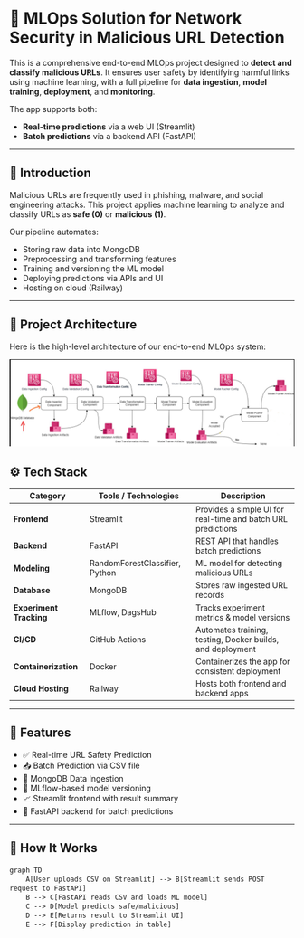 # 🔐 MLOps Solution for Network Security in Malicious URL Detection

This is a comprehensive end-to-end MLOps project designed to **detect and classify malicious URLs**. It ensures user safety by identifying harmful links using machine learning, with a full pipeline for **data ingestion**, **model training**, **deployment**, and **monitoring**. 

The app supports both:
- **Real-time predictions** via a web UI (Streamlit)
- **Batch predictions** via a backend API (FastAPI)

---

## 📌 Introduction

Malicious URLs are frequently used in phishing, malware, and social engineering attacks. This project applies machine learning to analyze and classify URLs as **safe (0)** or **malicious (1)**.

Our pipeline automates:
- Storing raw data into MongoDB
- Preprocessing and transforming features
- Training and versioning the ML model
- Deploying predictions via APIs and UI
- Hosting on cloud (Railway)

---
## 🧬 Project Architecture

Here is the high-level architecture of our end-to-end MLOps system:

![Project Architecture](assets/architecture.png)

## ⚙️ Tech Stack

| **Category**                  | **Tools / Technologies**                      | **Description**                                                                 |
|------------------------------|-----------------------------------------------|---------------------------------------------------------------------------------|
| **Frontend**                 | Streamlit                                     | Provides a simple UI for real-time and batch URL predictions                    |
| **Backend**                  | FastAPI                                       | REST API that handles batch predictions                                         |
| **Modeling**                 | RandomForestClassifier, Python                | ML model for detecting malicious URLs                                           |
| **Database**                 | MongoDB                                       | Stores raw ingested URL records                                                 |
| **Experiment Tracking**      | MLflow, DagsHub                               | Tracks experiment metrics & model versions                                      |
| **CI/CD**                    | GitHub Actions                                | Automates training, testing, Docker builds, and deployment                      |
| **Containerization**         | Docker                                        | Containerizes the app for consistent deployment                                 |
| **Cloud Hosting**            | Railway                                       | Hosts both frontend and backend apps                                            |

---

## 🧠 Features

- ✅ Real-time URL Safety Prediction
- 📤 Batch Prediction via CSV file
- 💾 MongoDB Data Ingestion
- 🔄 MLflow-based model versioning
- 📈 Streamlit frontend with result summary
- 📡 FastAPI backend for batch predictions

---

## 🚀 How It Works

```mermaid
graph TD
    A[User uploads CSV on Streamlit] --> B[Streamlit sends POST request to FastAPI]
    B --> C[FastAPI reads CSV and loads ML model]
    C --> D[Model predicts safe/malicious]
    D --> E[Returns result to Streamlit UI]
    E --> F[Display prediction in table]
